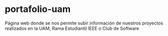 # portafolio-uam
Página web donde se nos permite subir información de nuestros proyectos realizados en la UAM, Rama Estudiantil IEEE o Club de Software
